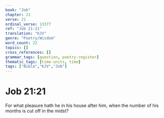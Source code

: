 ```yaml
---
book: "Job"
chapter: 21
verse: 21
ordinal_verse: 13377
ref: "Job 21:21"
translation: "KJV"
genre: "Poetry/Wisdom"
word_count: 22
topics: []
cross_references: []
grammar_tags: [question, poetry-register]
thematic_tags: [time-units, time]
tags: ["Bible","KJV","Job"]
---
```


# Job 21:21

For what pleasure hath he in his house after him, when the number of his months is cut off in the midst?
